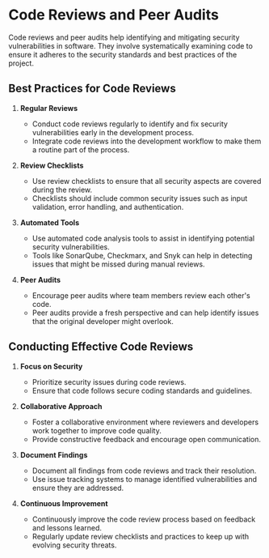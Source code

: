 # Code Reviews and Peer Audits

Code reviews and peer audits help identifying and mitigating security vulnerabilities in software. They involve systematically examining code to ensure it adheres to the security standards and best practices of the project.

## Best Practices for Code Reviews

1. **Regular Reviews**
   - Conduct code reviews regularly to identify and fix security vulnerabilities early in the development process.
   - Integrate code reviews into the development workflow to make them a routine part of the process.

2. **Review Checklists**
   - Use review checklists to ensure that all security aspects are covered during the review.
   - Checklists should include common security issues such as input validation, error handling, and authentication.

3. **Automated Tools**
   - Use automated code analysis tools to assist in identifying potential security vulnerabilities.
   - Tools like SonarQube, Checkmarx, and Snyk can help in detecting issues that might be missed during manual reviews.

4. **Peer Audits**
   - Encourage peer audits where team members review each other's code.
   - Peer audits provide a fresh perspective and can help identify issues that the original developer might overlook.

## Conducting Effective Code Reviews

1. **Focus on Security**
   - Prioritize security issues during code reviews.
   - Ensure that code follows secure coding standards and guidelines.

2. **Collaborative Approach**
   - Foster a collaborative environment where reviewers and developers work together to improve code quality.
   - Provide constructive feedback and encourage open communication.

3. **Document Findings**
   - Document all findings from code reviews and track their resolution.
   - Use issue tracking systems to manage identified vulnerabilities and ensure they are addressed.

4. **Continuous Improvement**
   - Continuously improve the code review process based on feedback and lessons learned.
   - Regularly update review checklists and practices to keep up with evolving security threats.
